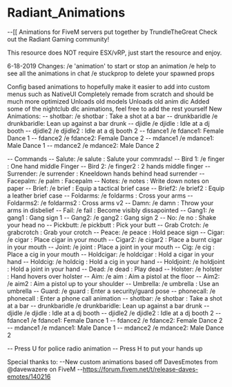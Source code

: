 # Radiant_Animations

--[[
Animations for FiveM servers put together by TrundleTheGreat
Check out the Radiant Gaming community!

This resource does NOT require ESX/vRP, just start the resource and enjoy.

6-18-2019 Changes:
/e 'animation' to start or stop an animation
/e help to see all the animations in chat
/e stuckprop to delete your spawned props

Config based animations to hopefully make it easier to add into custom menus such as NativeUI
Completely remade from scratch and should be much more optimized
Unloads old models
Unloads old anim dic
Added some of the nightclub dlc animations, feel free to add the rest yourself
New Animations:
-- shotbar: /e shotbar : Take a shot at a bar
-- drunkbaridle /e drunkbaridle: Lean up against a bar drunk
-- djidle /e djidle : Idle at a dj booth
-- djidle2 /e djidle2 : Idle at a dj booth 2
-- fdance1 /e fdance1: Female Dance 1
-- fdance2 /e fdance2: Female Dance 2
-- mdance1 /e mdance1: Male Dance 1
-- mdance2 /e mdance2: Male Dance 2

-- Commands
-- Salute: /e salute : Salute your commrads!
-- Bird 1: /e finger : One hand middle Finger
-- Bird 2: /e finger2 : 2 hands middle finger
-- Surrender: /e surrender	: Kneeldown hands behind head surrender
-- Facepalm: /e palm	: Facepalm
-- Notes: /e notes	: Write down notes on paper
-- Brief:	/e brief	: Equip a tactical brief case
-- Brief2:	/e brief2	: Equip a leather brief case
-- Foldarms:	/e foldarms	: Cross your arms
-- Foldarms2: /e foldarms2	: Cross arms v2
-- Damn:	/e damn	: Throw your arms in disbelief
-- Fail:	/e fail	: Become visibly dissapointed
-- Gang1:	/e gang1	: Gang sign 1
-- Gang2:	/e gang2	: Gang sign 2
-- No:	/e no	: Shake your head no
-- Pickbutt: /e pickbutt	: Pick your butt
-- Grab Crotch:	/e grabcrotch	: Grab your crotch
-- Peace:	/e peace	: Hold peace sign
-- Cigar:	/e cigar	: Place cigar in your mouth
-- Cigar2:	/e cigar2	: Place a burnt cigar in your mouth
-- Joint:	/e joint	: Place a joint in your mouth
-- Cig:	/e cig	: Place a cig in your mouth
-- Holdcigar:	/e holdcigar	: Hold a cigar in your hand
-- Holdcig:	/e holdcig	: Hold a cig in your hand
-- Holdjoint:	/e holdjoint	: Hold a joint in your hand
-- Dead:	/e dead	: Play dead
-- Holster:	/e holster	: Hand hovers over holster
-- Aim:	/e aim	: Aim a pistol at the floor
-- Aim2:	/e aim2	: Aim a pistol up to your shoulder
-- Umbrella: /e umbrella : Use an umbrella
-- Guard: /e guard : Enter a security/guard pose
-- phonecall: /e phonecall : Enter a phone call animation
-- shotbar: /e shotbar : Take a shot at a bar
-- drunkbaridle /e drunkbaridle: Lean up against a bar drunk
-- djidle /e djidle : Idle at a dj booth
-- djidle2 /e djidle2 : Idle at a dj booth 2
-- fdance1 /e fdance1: Female Dance 1
-- fdance2 /e fdance2: Female Dance 2
-- mdance1 /e mdance1: Male Dance 1
-- mdance2 /e mdance2: Male Dance 2

-- Press U for police radio animation
-- Press H to put your hands up

Special thanks to:
--New custom animations based off DavesEmotes from @davewazere on FiveM
--https://forum.fivem.net/t/release-daves-emotes/140216
